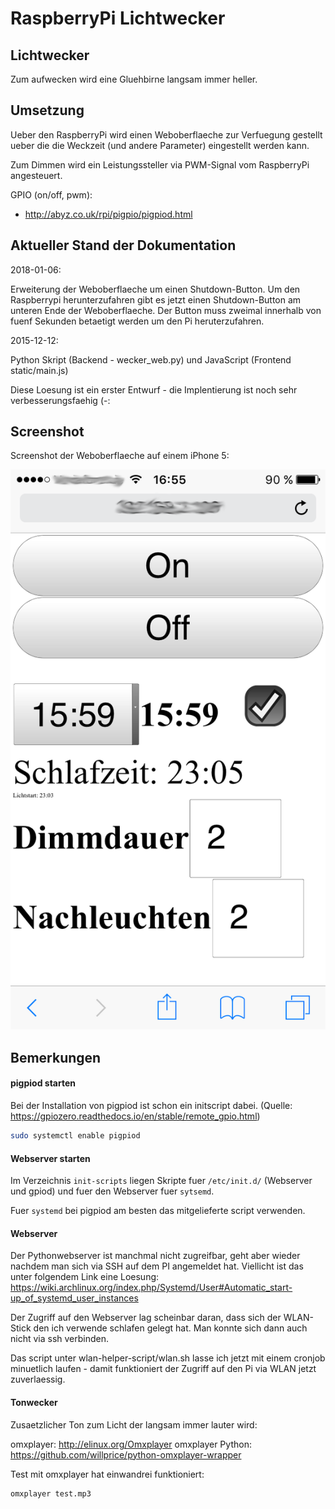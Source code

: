 RaspberryPi Lichtwecker
=======================

Lichtwecker
------------
Zum aufwecken wird eine Gluehbirne langsam immer heller.


Umsetzung
------------
Ueber den RaspberryPi wird einen Weboberflaeche zur Verfuegung gestellt ueber die die Weckzeit (und andere Parameter) eingestellt werden kann.

Zum Dimmen wird ein Leistungssteller via PWM-Signal vom RaspberryPi angesteuert.

GPIO (on/off, pwm):
* http://abyz.co.uk/rpi/pigpio/pigpiod.html

Aktueller Stand der Dokumentation
------------------------------------
2018-01-06:

Erweiterung der Weboberflaeche um einen Shutdown-Button.
Um den Raspberrypi herunterzufahren gibt es jetzt einen Shutdown-Button am unteren Ende der Weboberflaeche. Der Button muss zweimal innerhalb von fuenf Sekunden betaetigt werden um den Pi heruterzufahren.


2015-12-12:

Python Skript (Backend - wecker_web.py) und JavaScript (Frontend static/main.js)

Diese Loesung ist ein erster Entwurf - die Implentierung ist noch sehr verbesserungsfaehig (-:


Screenshot
------------
Screenshot der Weboberflaeche auf einem iPhone 5:

![Screenshot](pictures/weboberflaeche-iphone.png)


Bemerkungen
---------------

#### pigpiod starten

Bei der Installation von pigpiod ist schon ein initscript dabei. (Quelle: https://gpiozero.readthedocs.io/en/stable/remote_gpio.html)

```bash
sudo systemctl enable pigpiod
```

#### Webserver starten

Im Verzeichnis ```init-scripts``` liegen Skripte fuer ```/etc/init.d/``` (Webserver und gpiod) und fuer den Webserver fuer ```sytsemd```.

Fuer ```systemd``` bei pigpiod am besten das mitgelieferte script verwenden.

#### Webserver
Der Pythonwebserver ist manchmal nicht zugreifbar, geht aber wieder nachdem man sich via SSH auf dem PI angemeldet hat.
Viellicht ist das unter folgendem Link eine Loesung: https://wiki.archlinux.org/index.php/Systemd/User#Automatic_start-up_of_systemd_user_instances

Der Zugriff auf den Webserver lag scheinbar daran, dass sich der WLAN-Stick den ich verwende schlafen gelegt hat. Man konnte sich dann auch nicht via ssh verbinden.

Das script unter wlan-helper-script/wlan.sh lasse ich jetzt mit einem cronjob minuetlich laufen - damit funktioniert der Zugriff auf den Pi via WLAN jetzt zuverlaessig.


#### Tonwecker
Zusaetzlicher Ton zum Licht der langsam immer lauter wird:

omxplayer: http://elinux.org/Omxplayer
omxplayer Python: https://github.com/willprice/python-omxplayer-wrapper

Test mit omxplayer hat einwandrei funktioniert:
```bash
omxplayer test.mp3
```

